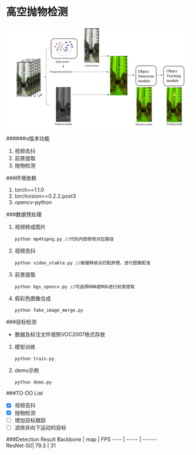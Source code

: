 高空抛物检测
===========================
![ ](demo.png)

######α版本功能
1. 视频去抖
2. 前景提取
3. 抛物检测

###环境依赖
1. torch==1.1.0
2. torchvision==0.2.2.post3
3. opencv-python

###数据预处理
1. 视频转成图片

       python mp4topng.py //代码内部修改对应路径

2. 视频去抖
   
       python video_stable.py //根据特帧点匹配原理，进行图像配准

3. 前景提取

       python bgs_opencv.py //可选择KNN或MOG进行前景提取

4. 假彩色图像合成

       python fake_image_merge.py

###目标检测
- 数据及标注文件按照VOC2007格式存放 


1. 模型训练

       python train.py

2. demo示例
 
       python demo.py

###TO-DO List
  - [x] 视频去抖
  - [x] 抛物检测
  - [ ] 增加目标跟踪
  - [ ] 滤除非向下运动的目标
  
###Detection Result
 Backbone | map  | FPS
 ---- | ----- | ------  
 ResNet-50| 79.3 | 31 

